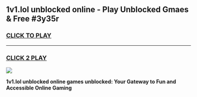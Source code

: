 
## 1v1.lol unblocked online - Play Unblocked Gmaes & Free #3y35r
<h3>
<a href="https://news.freeplayer.one?title=1v1.lol_unblocked_online&ref=26F">CLICK TO PLAY</a></h3>
<hr>

<h3>
<a href="https://news.freeplayer.one?title=1v1.lol_unblocked_online&ref=26F">CLICK 2 PLAY</a>
  
</h3>

<a href="https://news.freeplayer.one?title=1v1.lol_unblocked_online&ref=26F/"><img src="https://clearcache.store/games.png"></a>


**1v1.lol unblocked online games unblocked: Your Gateway to Fun and Accessible Online Gaming**
